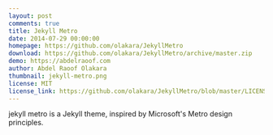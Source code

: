 ```yaml
---
layout: post
comments: true
title: Jekyll Metro
date: 2014-07-29 00:00:00
homepage: https://github.com/olakara/JekyllMetro
download: https://github.com/olakara/JekyllMetro/archive/master.zip
demo: https://abdelraoof.com
author: Abdel Raoof Olakara
thumbnail: jekyll-metro.png
license: MIT
license_link: https://github.com/olakara/JekyllMetro/blob/master/LICENSE.md
---
```


jekyll metro is a Jekyll theme, inspired by Microsoft's Metro design principles.

